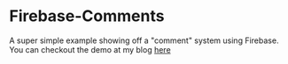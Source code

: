 # Firebase-Comments
A super simple example showing off a "comment" system using Firebase.
You can checkout the demo at my blog [here](http://stackoverload.github.io/2016/03/19/Firebase-comments/)
